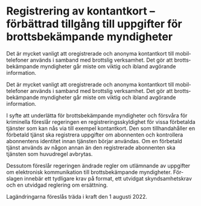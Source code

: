# Registrering av kontantkort – förbättrad tillgång till uppgifter för brottsbekämpande myndigheter

Det är mycket vanligt att oregist­rerade och ano­nyma kontantkort till mobil­telefoner används i samband med brottslig verk­samhet. Det gör att brotts­bekäm­pande myndig­heter går miste om viktig och ibland avgörande information.

Det är mycket vanligt att oregist­rerade och ano­nyma kontantkort till mobil­telefoner används i samband med brottslig verk­samhet. Det gör att brotts­bekäm­pande myndig­heter går miste om viktig och ibland avgörande information.

I syfte att under­lätta för brotts­bekäm­pande myndig­heter och försvåra för krimi­nella föreslår regeringen en registre­rings­skyldig­het för vissa för­betalda tjänster som kan nås via till exempel kontant­kort. Den som till­handa­håller en för­betald tjänst ska regist­rera upp­gifter om abon­nenten och kon­trollera abon­nentens identitet innan tjänsten börjar användas. Om en för­betald tjänst används av någon annan än den regist­rerade abon­nenten ska tjänsten som huvud­regel avbrytas.

Dessutom föreslår regeringen ändrade regler om utläm­nande av uppgifter om elek­tronisk kommu­nikation till brotts­bekäm­pande myndig­heter. För­slagen inne­bär ett tydli­gare krav på format, ett utvidgat skynd­sam­hets­krav och en utvidgad reglering om ersätt­ning.

Lagändringarna föreslås träda i kraft den 1 augusti 2022.

